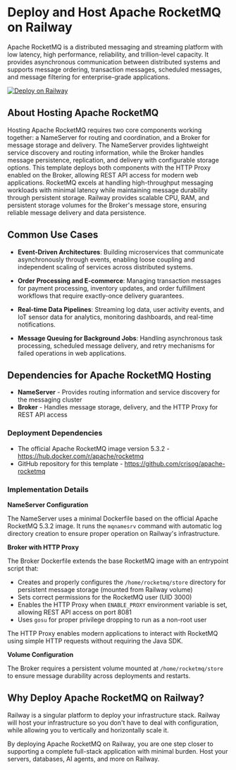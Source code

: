 # Deploy and Host Apache RocketMQ on Railway

Apache RocketMQ is a distributed messaging and streaming platform with low latency, high performance, reliability, and trillion-level capacity. It provides asynchronous communication between distributed systems and supports message ordering, transaction messages, scheduled messages, and message filtering for enterprise-grade applications.

[![Deploy on Railway](https://railway.app/button.svg)](https://railway.com/deploy/apache-rocketmq?referralCode=crisog)

## About Hosting Apache RocketMQ

Hosting Apache RocketMQ requires two core components working together: a NameServer for routing and coordination, and a Broker for message storage and delivery. The NameServer provides lightweight service discovery and routing information, while the Broker handles message persistence, replication, and delivery with configurable storage options. This template deploys both components with the HTTP Proxy enabled on the Broker, allowing REST API access for modern web applications. RocketMQ excels at handling high-throughput messaging workloads with minimal latency while maintaining message durability through persistent storage. Railway provides scalable CPU, RAM, and persistent storage volumes for the Broker's message store, ensuring reliable message delivery and data persistence.

## Common Use Cases

- **Event-Driven Architectures**: Building microservices that communicate asynchronously through events, enabling loose coupling and independent scaling of services across distributed systems.

- **Order Processing and E-commerce**: Managing transaction messages for payment processing, inventory updates, and order fulfillment workflows that require exactly-once delivery guarantees.

- **Real-time Data Pipelines**: Streaming log data, user activity events, and IoT sensor data for analytics, monitoring dashboards, and real-time notifications.

- **Message Queuing for Background Jobs**: Handling asynchronous task processing, scheduled message delivery, and retry mechanisms for failed operations in web applications.

## Dependencies for Apache RocketMQ Hosting

- **NameServer** - Provides routing information and service discovery for the messaging cluster
- **Broker** - Handles message storage, delivery, and the HTTP Proxy for REST API access

### Deployment Dependencies

- The official Apache RocketMQ image version 5.3.2 - https://hub.docker.com/r/apache/rocketmq
- GitHub repository for this template - https://github.com/crisog/apache-rocketmq

### Implementation Details

**NameServer Configuration**

The NameServer uses a minimal Dockerfile based on the official Apache RocketMQ 5.3.2 image. It runs the `mqnamesrv` command with automatic log directory creation to ensure proper operation on Railway's infrastructure.

**Broker with HTTP Proxy**

The Broker Dockerfile extends the base RocketMQ image with an entrypoint script that:
- Creates and properly configures the `/home/rocketmq/store` directory for persistent message storage (mounted from Railway volume)
- Sets correct permissions for the RocketMQ user (UID 3000)
- Enables the HTTP Proxy when `ENABLE_PROXY` environment variable is set, allowing REST API access on port 8081
- Uses `gosu` for proper privilege dropping to run as a non-root user

The HTTP Proxy enables modern applications to interact with RocketMQ using simple HTTP requests without requiring the Java SDK.

**Volume Configuration**

The Broker requires a persistent volume mounted at `/home/rocketmq/store` to ensure message durability across deployments and restarts.

## Why Deploy Apache RocketMQ on Railway?

Railway is a singular platform to deploy your infrastructure stack. Railway will host your infrastructure so you don't have to deal with configuration, while allowing you to vertically and horizontally scale it.

By deploying Apache RocketMQ on Railway, you are one step closer to supporting a complete full-stack application with minimal burden. Host your servers, databases, AI agents, and more on Railway.
